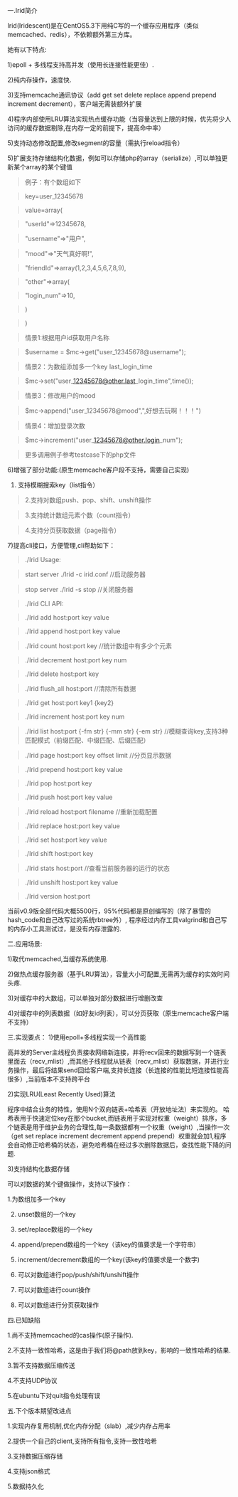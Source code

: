 一.Irid简介

Irid(Iridescent)是在CentOS5.3下用纯C写的一个缓存应用程序（类似memcached、redis），不依赖额外第三方库。

她有以下特点:

1)epoll + 多线程支持高并发（使用长连接性能更佳）.

2)纯内存操作，速度快.

3)支持memcache通讯协议（add get set delete replace append prepend increment decrement），客户端无需装额外扩展

4)程序内部使用LRU算法实现热点缓存功能（当容量达到上限的时候，优先将少人访问的缓存数据剔除,在内存一定的前提下，提高命中率）

5)支持动态修改配置,修改segment的容量（需执行reload指令）

5)扩展支持存储结构化数据，例如可以存储php的array（serialize）,可以单独更新某个array的某个键值

> 例子：有个数组如下

> key=user\_12345678

> value=array(

> "userId"=>12345678,

> "username"=>"用户",

> "mood"=>"天气真好啊!",

> "friendId"=>array(1,2,3,4,5,6,7,8,9),

> "other"=>array(

> "login\_num"=>10,

> )

> )

> 情景1:根据用户id获取用户名称

> $username = $mc->get("user\_12345678@username");

> 情景2：为数组添加多一个key last\_login\_time

> $mc->set("user\_12345678@other.last\_login\_time",time());

> 情景3：修改用户的mood

> $mc->append("user\_12345678@mood",",好想去玩啊！！！")

> 情景4：增加登录次数

> $mc->increment("user\_12345678@other.login\_num");

> 更多调用例子参考testcase下的php文件

6)增强了部分功能:(原生memcache客户段不支持，需要自己实现)

  1. 支持模糊搜索key（list指令）

> 2.支持对数组push、pop、shift、unshift操作

> 3.支持统计数组元素个数（count指令）

> 4.支持分页获取数据（page指令）

7)提高cli接口，方便管理,cli帮助如下：

> ./Irid Usage:

> start server ./Irid -c irid.conf //启动服务器

> stop server ./Irid -s stop //关闭服务器

> ./Irid CLI API:

> ./Irid add host:port key value

> ./Irid append host:port key value

> ./Irid count host:port key //统计数组中有多少个元素

> ./Irid decrement host:port key num

> ./Irid delete host:port key

> ./Irid flush\_all host:port //清除所有数据

> ./Irid get host:port key1 {key2}

> ./Irid increment host:port key num

> ./Irid list host:port {-fm str} {-mm str} {-em str} //模糊查询key,支持3种匹配模式（前缀匹配、中缀匹配、后缀匹配）

> ./Irid page host:port key offset limit //分页显示数据

> ./Irid prepend host:port key value

> ./Irid pop host:port key

> ./Irid push host:port key value

> ./Irid reload host:port filename //重新加载配置

> ./Irid replace host:port key value

> ./Irid set host:port key value

> ./Irid shift host:port key

> ./Irid stats host:port //查看当前服务器的运行的状态

> ./Irid unshift host:port key value

> ./Irid version host:port

当前v0.9版全部代码大概5500行，95%代码都是原创编写的（除了暴雪的hash\_code和自己改写过的系统rbtree外）, 程序经过内存工具valgrind和自己写的内存小工具测试过，是没有内存泄露的.


二.应用场景:

1)取代memcached,当缓存系统使用.

2)做热点缓存服务器（基于LRU算法），容量大小可配置,无需再为缓存的实效时间头疼.

3)对缓存中的大数组，可以单独对部分数据进行增删改查

4)对缓存中的列表数据（如好友id列表），可以分页获取（原生memcache客户端不支持）

三.实现要点： 1)使用epoll+多线程实现一个高性能

高并发的Server主线程负责接收网络新连接，并将recv回来的数据写到一个链表里面去（recv\_mlist）,而其他子线程就从链表（recv\_mlist）获取数据，并进行业务操作，最后将结果send回给客户端,支持长连接（长连接的性能比短连接性能高很多）,当前版本不支持跨平台

2)实现LRU(Least Recently Used)算法

程序中结合业务的特性，使用N个双向链表+哈希表（开放地址法）来实现的。 哈希表用于快速定位key在那个bucket,而链表用于实现对权重（weight）排序，多个链表是用于维护业务的合理性,每一条数据都有一个权重（weight）,当操作一次（get set replace increment decrement append prepend）权重就会加1,程序会自动修正哈希桶的状态，避免哈希桶在经过多次删除数据后，查找性能下降的问题.

3)支持结构化数据存储

可以对数据的某个键做操作，支持以下操作：

1.为数组加多一个key

2. unset数组的一个key

3. set/replace数组的一个key

4. append/prepend数组的一个key（该key的值要求是一个字符串）

5. increment/decrement数组的一个key(该key的值要求是一个数字)

6. 可以对数组进行pop/push/shift/unshift操作

7. 可以对数组进行count操作

8. 可以对数组进行分页获取操作

四.已知缺陷

1.尚不支持memcached的cas操作(原子操作).

2.不支持一致性哈希，这是由于我们将@path放到key，影响的一致性哈希的结果.

3.暂不支持数据压缩传送

4.不支持UDP协议

5.在ubuntu下对quit指令处理有误

五.下个版本期望改进点

1.实现内存复用机制,优化内存分配（slab）,减少内存占用率

2.提供一个自己的client,支持所有指令,支持一致性哈希

3.支持数据压缩存储

4.支持json格式

5.数据持久化